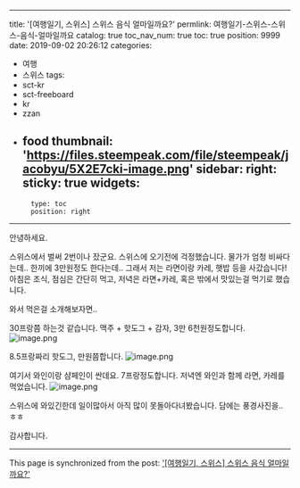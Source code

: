 
---
title: '[여행일기, 스위스] 스위스 음식 얼마일까요?'
permlink: 여행일기-스위스-스위스-음식-얼마일까요
catalog: true
toc_nav_num: true
toc: true
position: 9999
date: 2019-09-02 20:26:12
categories:
- 여행
- 스위스
tags:
- sct-kr
- sct-freeboard
- kr
- zzan
- food
thumbnail: 'https://files.steempeak.com/file/steempeak/jacobyu/5X2E7cki-image.png'
sidebar:
    right:
        sticky: true
widgets:
    -
        type: toc
        position: right
---


안녕하세요.

스위스에서 벌써 2번이나 잤군요. 스위스에 오기전에 걱정했습니다. 물가가 엄청 비싸다는데.. 한끼에 3만원정도 한다는데..
그래서 저는 라면이랑 카레, 햇밥 등을 사갔습니다! 아침은 조식, 점심은 간단히 먹고, 저녁은 라면+카레, 혹은 밖에서 맛있는걸 먹기로 했습니다.

와서 먹은걸 소개해보자면.. 

30프랑쯤 하는것 같습니다. 맥주 + 핫도그 + 감자, 3만 6천원정도합니다.
![image.png](https://files.steempeak.com/file/steempeak/jacobyu/5X2E7cki-image.png)

8.5프랑짜리 핫도그, 만원쯤합니다.
![image.png](https://files.steempeak.com/file/steempeak/jacobyu/BUQEnkmg-image.png)

여기서 와인이랑 샴페인이 싼데요. 7프랑정도합니다. 저녁엔 와인과 함께 라면, 카레를 먹었습니다.
![image.png](https://files.steempeak.com/file/steempeak/jacobyu/WdSDmLON-image.png)

스위스에 와있긴한데 일이많아서 아직 많이 못돌아다녀봤습니다. 담에는 풍경사진을.. ㅎㅎ

감사합니다.

- - -

This page is synchronized from the post: ['[여행일기, 스위스] 스위스 음식 얼마일까요?'](https://steempeak.com/@jacobyu/5lbxu5)
